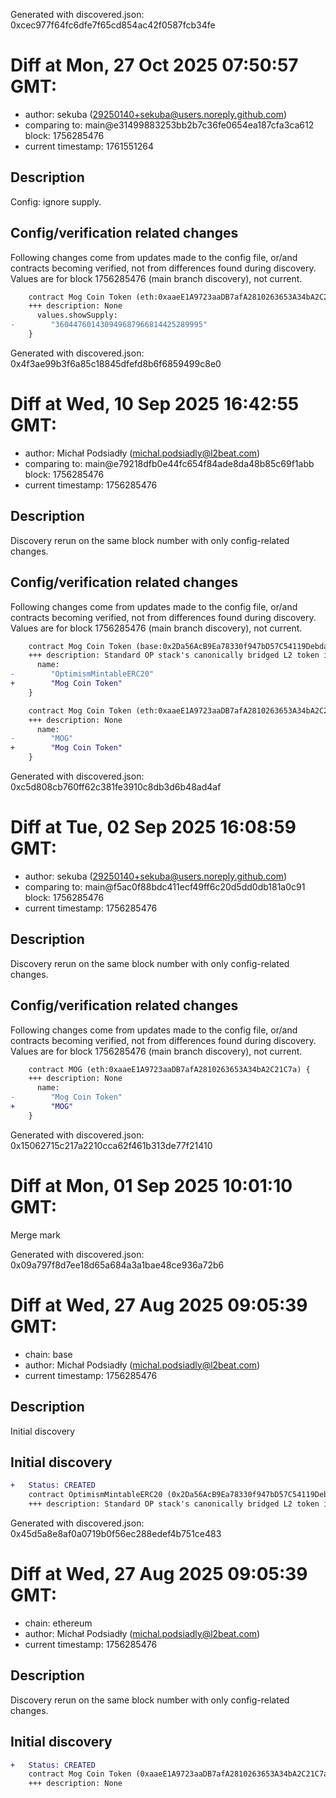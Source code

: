 Generated with discovered.json: 0xcec977f64fc6dfe7f65cd854ac42f0587fcb34fe

# Diff at Mon, 27 Oct 2025 07:50:57 GMT:

- author: sekuba (<29250140+sekuba@users.noreply.github.com>)
- comparing to: main@e31499883253bb2b7c36fe0654ea187cfa3ca612 block: 1756285476
- current timestamp: 1761551264

## Description

Config: ignore supply.

## Config/verification related changes

Following changes come from updates made to the config file,
or/and contracts becoming verified, not from differences found during
discovery. Values are for block 1756285476 (main branch discovery), not current.

```diff
    contract Mog Coin Token (eth:0xaaeE1A9723aaDB7afA2810263653A34bA2C21C7a) {
    +++ description: None
      values.showSupply:
-        "360447601430949687966814425289995"
    }
```

Generated with discovered.json: 0x4f3ae99b3f6a85c18845dfefd8b6f6859499c8e0

# Diff at Wed, 10 Sep 2025 16:42:55 GMT:

- author: Michał Podsiadły (<michal.podsiadly@l2beat.com>)
- comparing to: main@e79218dfb0e44fc654f84ade8da48b85c69f1abb block: 1756285476
- current timestamp: 1756285476

## Description

Discovery rerun on the same block number with only config-related changes.

## Config/verification related changes

Following changes come from updates made to the config file,
or/and contracts becoming verified, not from differences found during
discovery. Values are for block 1756285476 (main branch discovery), not current.

```diff
    contract Mog Coin Token (base:0x2Da56AcB9Ea78330f947bD57C54119Debda7AF71) {
    +++ description: Standard OP stack's canonically bridged L2 token implementation with upgrade capabilities.
      name:
-        "OptimismMintableERC20"
+        "Mog Coin Token"
    }
```

```diff
    contract Mog Coin Token (eth:0xaaeE1A9723aaDB7afA2810263653A34bA2C21C7a) {
    +++ description: None
      name:
-        "MOG"
+        "Mog Coin Token"
    }
```

Generated with discovered.json: 0xc5d808cb760ff62c381fe3910c8db3d6b48ad4af

# Diff at Tue, 02 Sep 2025 16:08:59 GMT:

- author: sekuba (<29250140+sekuba@users.noreply.github.com>)
- comparing to: main@f5ac0f88bdc411ecf49ff6c20d5dd0db181a0c91 block: 1756285476
- current timestamp: 1756285476

## Description

Discovery rerun on the same block number with only config-related changes.

## Config/verification related changes

Following changes come from updates made to the config file,
or/and contracts becoming verified, not from differences found during
discovery. Values are for block 1756285476 (main branch discovery), not current.

```diff
    contract MOG (eth:0xaaeE1A9723aaDB7afA2810263653A34bA2C21C7a) {
    +++ description: None
      name:
-        "Mog Coin Token"
+        "MOG"
    }
```

Generated with discovered.json: 0x15062715c217a2210cca62f461b313de77f21410

# Diff at Mon, 01 Sep 2025 10:01:10 GMT:

Merge mark

Generated with discovered.json: 0x09a797f8d7ee18d65a684a3a1bae48ce936a72b6

# Diff at Wed, 27 Aug 2025 09:05:39 GMT:

- chain: base
- author: Michał Podsiadły (<michal.podsiadly@l2beat.com>)
- current timestamp: 1756285476

## Description

Initial discovery

## Initial discovery

```diff
+   Status: CREATED
    contract OptimismMintableERC20 (0x2Da56AcB9Ea78330f947bD57C54119Debda7AF71)
    +++ description: Standard OP stack's canonically bridged L2 token implementation with upgrade capabilities.
```

Generated with discovered.json: 0x45d5a8e8af0a0719b0f56ec288edef4b751ce483

# Diff at Wed, 27 Aug 2025 09:05:39 GMT:

- chain: ethereum
- author: Michał Podsiadły (<michal.podsiadly@l2beat.com>)
- current timestamp: 1756285476

## Description

Discovery rerun on the same block number with only config-related changes.

## Initial discovery

```diff
+   Status: CREATED
    contract Mog Coin Token (0xaaeE1A9723aaDB7afA2810263653A34bA2C21C7a)
    +++ description: None
```

